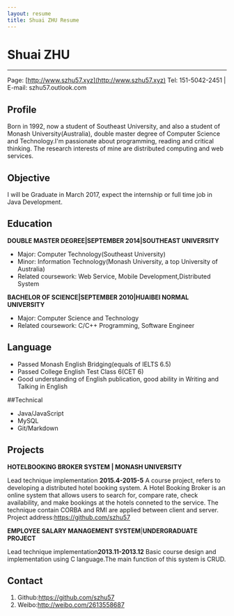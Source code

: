 ```yaml
---
layout: resume
title: Shuai ZHU Resume
---
```


# Shuai ZHU

---
Page: [http://www.szhu57.xyz](http://www.szhu57.xyz) 
Tel: 151-5042-2451 |
E-mail: szhu57.outlook.com 


## Profile

Born in 1992, now a student of Southeast University, and also a student of Monash University(Australia), double master degree of Computer Science and Technology.I'm passionate about programming, reading and critical thinking. The research interests of mine are distributed computing and web services.

##  Objective

I will be Graduate in March 2017, expect the internship or full time job in Java Development.

## Education
  

 **DOUBLE MASTER DEGREE|SEPTEMBER 2014|SOUTHEAST UNIVERSITY**

* Major: Computer Technology(Southeast University)
* Minor: Information Technology(Monash University, a top University of Australia)
* Related coursework: Web Service, Mobile Development,Distributed System

**BACHELOR OF SCIENCE|SEPTEMBER 2010|HUAIBEI NORMAL UNIVERSITY**

* Major: Computer Science and Technology
* Related coursework: C/C++ Programming, Software Engineer

## Language 

* Passed Monash English Bridging(equals of IELTS 6.5)
* Passed College English Test Class 6(CET 6)
* Good understanding of English publication, good ability in Writing and Talking in English

##Technical 

* Java/JavaScript
* MySQL
* Git/Markdown

## Projects
**HOTELBOOKING BROKER SYSTEM | MONASH UNIVERSITY**

Lead technique implementation **2015.4-2015-5** A course project, refers to developing a distributed hotel booking system. A Hotel Booking Broker is an online system that allows users to search for, compare rate, check availability, and make bookings at the hotels conneted to the service. The technique contain CORBA and RMI are applied between client and server. Project address:<https://github.com/szhu57>

**EMPLOYEE SALARY MANAGEMENT SYSTEM**|**UNDERGRADUATE PROJECT**

Lead technique implementation**2013.11-2013.12** Basic course design and implementation using C language.The main function of this system is CRUD.


## Contact
1. Github:<https://github.com/szhu57>
2. Weibo:<http://weibo.com/2613558687>  